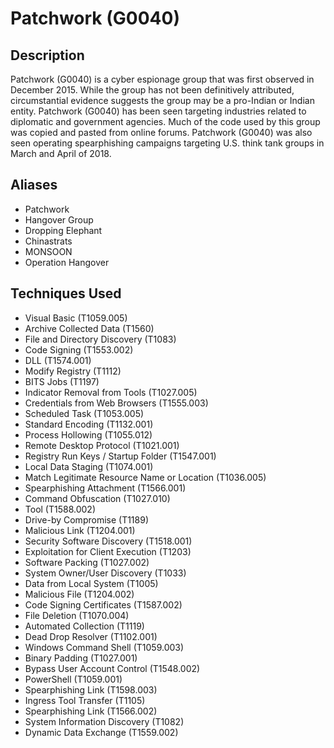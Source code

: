 # Patchwork (G0040)

## Description
Patchwork (G0040) is a cyber espionage group that was first observed in December 2015. While the group has not been definitively attributed, circumstantial evidence suggests the group may be a pro-Indian or Indian entity. Patchwork (G0040) has been seen targeting industries related to diplomatic and government agencies. Much of the code used by this group was copied and pasted from online forums. Patchwork (G0040) was also seen operating spearphishing campaigns targeting U.S. think tank groups in March and April of 2018. 

## Aliases
- Patchwork
- Hangover Group
- Dropping Elephant
- Chinastrats
- MONSOON
- Operation Hangover

## Techniques Used
- Visual Basic (T1059.005)
- Archive Collected Data (T1560)
- File and Directory Discovery (T1083)
- Code Signing (T1553.002)
- DLL (T1574.001)
- Modify Registry (T1112)
- BITS Jobs (T1197)
- Indicator Removal from Tools (T1027.005)
- Credentials from Web Browsers (T1555.003)
- Scheduled Task (T1053.005)
- Standard Encoding (T1132.001)
- Process Hollowing (T1055.012)
- Remote Desktop Protocol (T1021.001)
- Registry Run Keys / Startup Folder (T1547.001)
- Local Data Staging (T1074.001)
- Match Legitimate Resource Name or Location (T1036.005)
- Spearphishing Attachment (T1566.001)
- Command Obfuscation (T1027.010)
- Tool (T1588.002)
- Drive-by Compromise (T1189)
- Malicious Link (T1204.001)
- Security Software Discovery (T1518.001)
- Exploitation for Client Execution (T1203)
- Software Packing (T1027.002)
- System Owner/User Discovery (T1033)
- Data from Local System (T1005)
- Malicious File (T1204.002)
- Code Signing Certificates (T1587.002)
- File Deletion (T1070.004)
- Automated Collection (T1119)
- Dead Drop Resolver (T1102.001)
- Windows Command Shell (T1059.003)
- Binary Padding (T1027.001)
- Bypass User Account Control (T1548.002)
- PowerShell (T1059.001)
- Spearphishing Link (T1598.003)
- Ingress Tool Transfer (T1105)
- Spearphishing Link (T1566.002)
- System Information Discovery (T1082)
- Dynamic Data Exchange (T1559.002)
